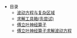 * 目录
     * [波动方程与复杂区域](Interpretable_machine_learning44/task01.md) 
     * [求解工具箱(先尝试)](Interpretable_machine_learning44/task02.md) 
     * [傅立叶神经算子](Interpretable_machine_learning44/task03.md)
     * [傅立叶神经算子求解波动方程](Interpretable_machine_learning44/task04.md) 
    
